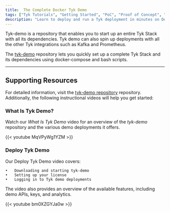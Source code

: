 ```yaml
---
title:  The Complete Docker Tyk Demo
tags: ["Tyk Tutorials", "Getting Started", "PoC", "Proof of Concept", "Tyk PoC", "docker", "Tyk demo", "Tyk quick start", "Tyk Demo Videos" ]
description: "Learn to deploy and run a Tyk deployment in minutes on Docker using our repository tyk-demo"
---
```


Tyk-demo is a repository that enables you to start up an entire Tyk Stack with 
all its dependencies. Tyk demo can also spin up deployments with all the other Tyk integrations such as Kafka and Prometheus. 

The [tyk-demo](https://github.com/TykTechnologies/tyk-demo) repository lets you quickly set up a complete Tyk Stack and 
its dependencies using docker-compose and bash scripts.

---

## Supporting Resources

For detailed information, visit the [tyk-demo repository](https://github.com/TykTechnologies/tyk-demo) repository. Additionally, the 
following instructional videos will help you get started:


### What Is Tyk Demo?

Watch our *What Is Tyk Demo* video for an overview of the *tyk-demo* repository and the various demo deployments it offers.

{{< youtube MqVPyWg1YZM >}}


### Deploy Tyk Demo

Our Deploy Tyk Demo video covers:

	•	Downloading and starting tyk-demo
	•	Setting up your license
	•	Logging in to Tyk demo deployments

The video also provides an overview of the available features, including demo APIs, keys, and analytics.

{{< youtube bm0XZGYJa0w >}}
